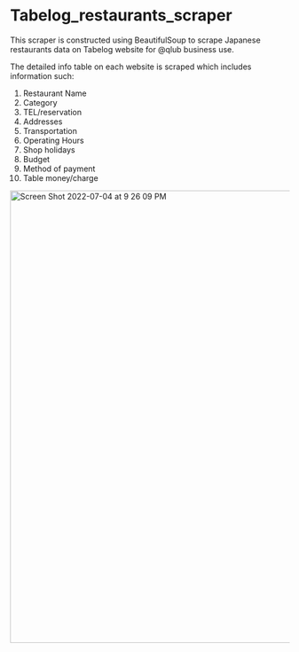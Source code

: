 # Tabelog_restaurants_scraper
This scraper is constructed using BeautifulSoup to scrape Japanese restaurants data on Tabelog website for @qlub business use. 


The detailed info table on each website is scraped which includes information such:
1. Restaurant Name
2. Category
3. TEL/reservation
4. Addresses
5. Transportation
6. Operating Hours
7. Shop holidays
8. Budget
9. Method of payment
10. Table money/charge

<img width="816" alt="Screen Shot 2022-07-04 at 9 26 09 PM" src="https://user-images.githubusercontent.com/40629840/177198272-3ad6df85-5bec-473d-89b7-ba0ea1bba7ee.png">

